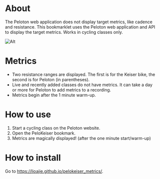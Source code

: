 # About
The Peloton web application does not display target metrics, like cadence and resistance. This bookmarklet uses the Peloton web application and API to display the target metrics. Works in cycling classes only.

![Alt](https://i.ibb.co/xqMqV4p/pelokeiser.jpg "Peloton class with target metrics")

# Metrics
- Two resistance ranges are displayed. The first is for the Keiser bike, the second is for Peloton (in parentheses).
- Live and recently added classes do not have metrics. It can take a day or more for Peloton to add metrics to a recording.
- Metrics begin after the 1 minute warm-up.

# How to use
1. Start a cycling class on the Peloton website.
2. Open the PeloKeiser bookmark.
3. Metrics are magically displayed! (after the one minute start/warm-up)

# How to install
Go to https://lioajie.github.io/pelokeiser_metrics/.
